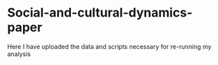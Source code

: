 # Social-and-cultural-dynamics-paper
Here I have uploaded the data and scripts necessary for re-running my analysis
